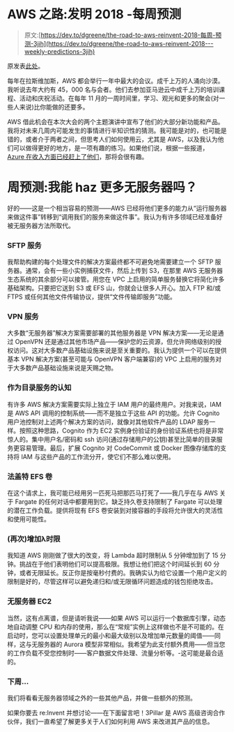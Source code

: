 # AWS 之路:发明 2018 -每周预测

> 原文:[https://dev.to/dgreene/the-road-to-aws-reinvent-2018-每周-预测-3jih](https://dev.to/dgreene/the-road-to-aws-reinvent-2018---weekly-predictions-3jih)

原发表[此处](https://goo.gl/eBFSjQ)。

每年在拉斯维加斯，AWS 都会举行一年中最大的会议。成千上万的人涌向沙漠。我听说去年大约有 45，000 名与会者。他们去参加亚马逊云中成千上万的培训课程、活动和庆祝活动。在每年 11 月的一周时间里，学习、观光和更多的聚会(对一些人来说)比你能做的还要多。

AWS 借此机会在本次大会的两个主题演讲中宣布了他们的大部分新功能和产品。我将对未来几周内可能发生的事情进行半知识性的猜测。我可能是对的，也可能是错的，或者介于两者之间，但思考人们如何使用云，尤其是 AWS，以及我认为他们可以做得更好的地方，是一项有趣的练习。如果他们说，根据一些报道， [Azure 在收入方面已经赶上了他们](https://www.forbes.com/sites/bobevans1/2018/04/27/microsoft-tops-amazon-in-q1-cloud-revenue-6-0-billion-to-5-44-billion-ibm-third-at-4-2-billion/#6274d30d5d4b)，那将会很有趣。

# [](#weekly-prediction-can-i-haz-more-serverless)周预测:我能 haz 更多无服务器吗？

好的——这是一个相当容易的预测——AWS 已经将他们更多的能力从“运行服务器来做这件事”转移到“调用我们的服务来做这件事”。我认为有许多领域已经准备好被无服务器方法所取代。

### [](#sftp-service)SFTP 服务

我帮助构建的每个处理文件的解决方案最终都不可避免地需要建立一个 SFTP 服务器。通常，会有一些小实例捕获文件，然后上传到 S3，在那里 AWS 无服务器生态系统的其余部分可以接管。用您在 VPC 上启用的简单服务替换它将简化许多基础架构。只要把它送到 S3 或 EFS 山，你就会让很多人开心。加入 FTP 和/或 FTPS 或任何其他文件传输协议，提供“文件传输即服务”功能。

### [](#vpn-service)VPN 服务

大多数“无服务器”解决方案需要部署的其他服务器是 VPN 解决方案——无论是通过 OpenVPN 还是通过其他市场产品——保护您的云资源，但允许网络级别的授权访问。这对大多数产品基础设施来说是至关重要的。我认为提供一个可以在提供基本 VPN 解决方案(甚至可能与 OpenVPN 客户端兼容)的 VPC 上启用的服务对于大多数产品基础设施来说是天赐之物。

### [](#cognito-as-a-directory-service)作为目录服务的认知

有许多 AWS 解决方案需要实际上独立于 IAM 用户的最终用户。对我来说，IAM 是 AWS API 调用的控制系统——而不是独立于这些 API 的功能。允许 Cognito 用户池控制对上述两个解决方案的访问，就像对其他软件产品的 LDAP 服务一样。按照这种思路，Cognito 作为 EC2 实例身份验证的身份验证系统也将是非常惊人的。集中用户名/密码和 ssh 访问(通过存储用户的公钥)甚至比简单的目录服务更容易管理。最后，扩展 Cognito 对 CodeCommit 或 Docker 图像存储库的支持将 IAM 与这些产品的工作流分开，使它们不那么难以使用。

### [](#fargate-efs-volumes)法盖特 EFS 卷

在这个请求上，我可能已经用另一匹死马把那匹马打死了——我几乎在与 AWS 关于 Fargate 的任何对话中都要用到它。缺乏持久卷支持限制了 Fargate 可以处理的潜在工作负载。提供将现有 EFS 卷安装到对接容器的手段将允许很大的灵活性和使用可能性。

### [](#lambda-time-limit-increase-again)(再次)增加λ时限

我知道 AWS 刚刚做了很大的改变，将 Lambda 超时限制从 5 分钟增加到了 15 分钟。挑战在于他们表明他们可以提高极限。我想让他们把这个时间延长到 60 分钟，或者无限延长。反正你是按毫秒付费的。我确实认为给它设置一个用户定义的限制是好的，尽管这样可以避免递归和/或无限循环问题造成的钱包拒绝攻击。

### [](#serverless-ec2)无服务器 EC2

当然，这有点离谱，但是请听我说——如果 AWS 可以运行一个数据库引擎，动态地自动调整 CPU 和内存的使用，那么在“常规”实例上这样做也不是不可能的。在启动时，您可以设置处理单元的最小和最大级别以及增加单元数量的阈值——同样，这与无服务器的 Aurora 模型非常相似。我希望为此支付额外费用——但当您的工作负载不受您控制时——客户数据文件处理、流量分析等。-这可能是最合适的。

### [](#next-week)下周…

我们将看看无服务器领域之外的一些其他产品，并做一些额外的预测。

如果你要去 re:Invent 并想讨论——在下面留言吧！3Pillar 是 AWS 高级咨询合作伙伴，我们一直希望了解更多关于人们如何利用 AWS 来改进其产品的信息。